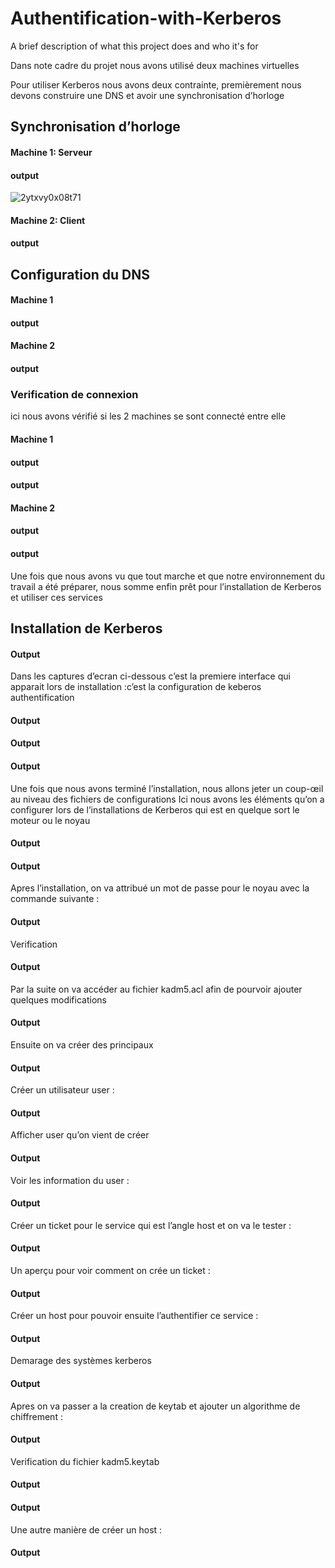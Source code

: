 
# Authentification-with-Kerberos

A brief description of what this project does and who it's for

Dans note cadre du projet nous avons utilisé deux machines virtuelles

Pour utiliser Kerberos nous avons deux contrainte, premièrement nous devons construire une DNS et
avoir une synchronisation d’horloge


## Synchronisation d’horloge

#### Machine 1: Serveur

#### output
![2ytxvy0x08t71](https://user-images.githubusercontent.com/80646711/236058600-7c5e47b0-08d2-43fd-a97e-fb971cf6db66.jpeg)

#### Machine 2: Client

#### output
## Configuration du DNS

#### Machine 1

#### output

#### Machine 2

#### output

### Verification de connexion

ici nous avons vérifié si les 2 machines se sont connecté entre elle

#### Machine 1

#### output
#### output


#### Machine 2

#### output
#### output
Une fois que nous avons vu que tout marche  et que notre environnement du travail a été préparer, nous somme enfin prêt pour l’installation de Kerberos et utiliser ces services
## Installation de Kerberos

#### Output

Dans les captures d’ecran ci-dessous c’est la premiere interface qui apparait lors de installation :c’est la configuration de keberos authentification

#### Output
#### Output
#### Output

Une fois que nous avons terminé l’installation, nous allons jeter un coup-œil au niveau des fichiers de configurations
Ici nous avons  les éléments qu’on a configurer lors de l’installations de Kerberos qui est en quelque sort le moteur ou le noyau

#### Output
#### Output
Apres l’installation, on va attribué un mot de passe pour le noyau avec la commande suivante :
#### Output
Verification
#### Output
Par la suite on va accéder au fichier kadm5.acl afin de pourvoir ajouter quelques modifications
#### Output
Ensuite on va créer des principaux
#### Output
Créer un utilisateur user :
#### Output
Afficher user qu’on vient de créer 
#### Output
Voir les information du user :
#### Output
Créer un ticket pour le service qui est l’angle host et on va le tester :
#### Output
Un aperçu pour voir comment on crée un ticket :
#### Output
Créer un host pour pouvoir ensuite l’authentifier ce service :
#### Output
Demarage des systèmes kerberos
#### Output
Apres on va passer a la creation de keytab et ajouter un algorithme de chiffrement :
#### Output
Verification du fichier kadm5.keytab
#### Output
#### Output
Une autre manière de créer un host :
#### Output

